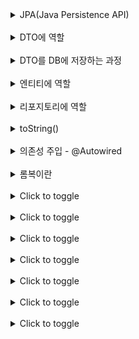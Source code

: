 <details>
  <summary>JPA(Java Persistence API)</summary>
  자바 언어로 DB에 명령을 내리는 도구로, 데이터를 객체 지향적으로 관리할 수 있게 해 줍니다.
</details>
<br>
<details>
  <summary>DTO에 역할</summary>
폼 데이터에 실어 보낸 데이터는 서버의 컨트롤러가 객체에 담아 받는데, 이 객체를 DTO(Data Transfer Object)라고 합니다. DTO로 받은 데이터는 최종적으로 데이터베이스(DB, Database)에 저장됩니다.
</details>   
<br>
<details>
  <summary>DTO를 DB에 저장하는 과정</summary>
DTO를 엔티티로 변환한 후 리파지터리를 이용해 엔티티를 DB에 저장합니다
</details>   
<br>
<details>
  <summary>엔티티에 역할</summary>
  자바 객체를 DB가 이해할 수 있게 만든 것으로, 이를 기반으로 테이블이 만들어집니다.
</details>
<br>
<details>
  <summary>리포지토리에 역할</summary>
  엔티티가 DB 속 테이블에 저장 및 관리될 수 있게 하는 인터페이스입니다.
</details>
<br>
<details>
  <summary>toString()</summary>
  데이터를 잘 받았는지 확인
</details>
<br>

<details>
  <summary>의존성 주입 - @Autowired</summary>
외부에서 만들어진 객체를 필요한 곳으로 가져오는 기법을 의존성 주입(DI, Dependency Injection)이라고 합니다. 스프링 부트는 @Autowired 어노테이션으로 의존성 주입을 할 수 있습니다.
</details>
<br>
<details>
  <summary>롬복이란</summary>
  코드를 간소화해 주는 라이브러리이다.   
  개발하다 보면 getter(), setter(), constructor(), toString()과 같은 필수 메서드를 사용하기 마련인데요. 이를 매번 작성하는 것은 생각보다 번거롭습니다. 스마트하지만 게으른 개발자들은 이런 반복을 없애려 했고, 그래서 나온 도구가 바로 롬복입니다.   
  <br>
  @AllArgsConstructor, @ToString의 구현 방식에 대해 알아봐도 좋을 것 같다.
</details>
<br>
<details>
  <summary>Click to toggle</summary>
  This is the content that can be toggled. It will appear or disappear when you click on "Click to toggle".
</details>
<br>
<details>
  <summary>Click to toggle</summary>
  This is the content that can be toggled. It will appear or disappear when you click on "Click to toggle".
</details>
<br>
<details>
  <summary>Click to toggle</summary>
  This is the content that can be toggled. It will appear or disappear when you click on "Click to toggle".
</details>
<br>
<details>
  <summary>Click to toggle</summary>
  This is the content that can be toggled. It will appear or disappear when you click on "Click to toggle".
</details>
<br>
<details>
  <summary>Click to toggle</summary>
  This is the content that can be toggled. It will appear or disappear when you click on "Click to toggle".
</details>
<br>
<details>
  <summary>Click to toggle</summary>
  This is the content that can be toggled. It will appear or disappear when you click on "Click to toggle".
</details>
<br>
<details>
  <summary>Click to toggle</summary>
  This is the content that can be toggled. It will appear or disappear when you click on "Click to toggle".
</details>